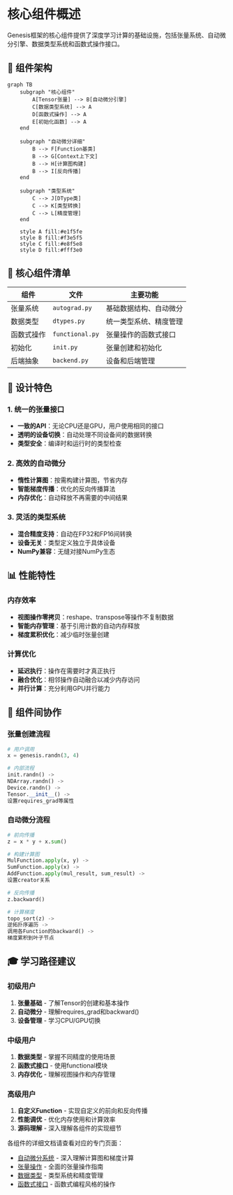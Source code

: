 # 核心组件概述

Genesis框架的核心组件提供了深度学习计算的基础设施，包括张量系统、自动微分引擎、数据类型系统和函数式操作接口。

## 🧩 组件架构

```mermaid
graph TB
    subgraph "核心组件"
        A[Tensor张量] --> B[自动微分引擎]
        C[数据类型系统] --> A
        D[函数式操作] --> A
        E[初始化函数] --> A
    end
    
    subgraph "自动微分详细"
        B --> F[Function基类]
        B --> G[Context上下文]
        B --> H[计算图构建]
        B --> I[反向传播]
    end
    
    subgraph "类型系统"
        C --> J[DType类]
        C --> K[类型转换]
        C --> L[精度管理]
    end
    
    style A fill:#e1f5fe
    style B fill:#f3e5f5
    style C fill:#e8f5e8
    style D fill:#fff3e0
```

## 🎯 核心组件清单

| 组件 | 文件 | 主要功能 | 
|------|------|----------|
| 张量系统 | `autograd.py` | 基础数据结构、自动微分 |
| 数据类型 | `dtypes.py` | 统一类型系统、精度管理 |
| 函数式操作 | `functional.py` | 张量操作的函数式接口 |
| 初始化 | `init.py` | 张量创建和初始化 |
| 后端抽象 | `backend.py` | 设备和后端管理 |

## 🚀 设计特色

### 1. 统一的张量接口
- **一致的API**：无论CPU还是GPU，用户使用相同的接口
- **透明的设备切换**：自动处理不同设备间的数据转换
- **类型安全**：编译时和运行时的类型检查

### 2. 高效的自动微分
- **惰性计算图**：按需构建计算图，节省内存
- **智能梯度传播**：优化的反向传播算法
- **内存优化**：自动释放不再需要的中间结果

### 3. 灵活的类型系统
- **混合精度支持**：自动在FP32和FP16间转换
- **设备无关**：类型定义独立于具体设备
- **NumPy兼容**：无缝对接NumPy生态

## 📊 性能特性

### 内存效率
- **视图操作零拷贝**：reshape、transpose等操作不复制数据
- **智能内存管理**：基于引用计数的自动内存释放
- **梯度累积优化**：减少临时张量创建

### 计算优化  
- **延迟执行**：操作在需要时才真正执行
- **融合优化**：相邻操作自动融合以减少内存访问
- **并行计算**：充分利用GPU并行能力

## 🔗 组件间协作

### 张量创建流程
```python
# 用户调用
x = genesis.randn(3, 4)

# 内部流程
init.randn() -> 
NDArray.randn() -> 
Device.randn() -> 
Tensor.__init__() ->
设置requires_grad等属性
```

### 自动微分流程
```python
# 前向传播
z = x * y + x.sum()

# 构建计算图
MulFunction.apply(x, y) -> 
SumFunction.apply(x) ->
AddFunction.apply(mul_result, sum_result) ->
设置creator关系

# 反向传播
z.backward()

# 计算梯度
topo_sort(z) ->
逆拓扑序遍历 ->
调用各Function的backward() ->
梯度累积到叶子节点
```

## 🎓 学习路径建议

### 初级用户
1. **张量基础** - 了解Tensor的创建和基本操作
2. **自动微分** - 理解requires_grad和backward()
3. **设备管理** - 学习CPU/GPU切换

### 中级用户  
1. **数据类型** - 掌握不同精度的使用场景
2. **函数式接口** - 使用functional模块
3. **内存优化** - 理解视图操作和内存管理

### 高级用户
1. **自定义Function** - 实现自定义的前向和反向传播
2. **性能调优** - 优化内存使用和计算效率
3. **源码理解** - 深入理解各组件的实现细节

各组件的详细文档请查看对应的专门页面：

- [自动微分系统](autograd.md) - 深入理解计算图和梯度计算
- [张量操作](tensor.md) - 全面的张量操作指南  
- [数据类型](dtypes.md) - 类型系统和精度管理
- [函数式接口](../api-reference/functional.md) - 函数式编程风格的操作